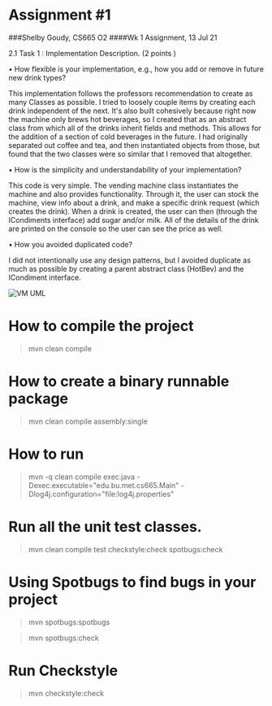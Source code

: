 # Assignment #1

###Shelby Goudy, CS665 O2
####Wk 1 Assignment, 13 Jul 21

2.1 Task 1 : Implementation Description. (2 points )

• How flexible is your implementation, e.g., how you add or remove in future new drink types?

This implementation follows the professors recommendation to create as many Classes as possible. I tried to
loosely couple items by creating each drink independent of the next. It's also built cohesively because right now
the machine only brews hot beverages, so I created that as an abstract class from which all of the drinks inherit
fields and methods. This allows for the addition of a section of cold beverages in the future. I had originally
separated out coffee and tea, and then instantiated objects from those, but found that the two classes were so
similar that I removed that altogether.


• How is the simplicity and understandability of your implementation?

This code is very simple. The vending machine class instantiates the machine and also provides functionality. Through
it, the user can stock the machine, view info about a drink, and make a specific drink request (which creates the
drink). When a drink is created, the user can then (through the ICondiments interface) add sugar and/or milk. All
of the details of the drink are printed on the console so the user can see the price as well.


• How you avoided duplicated code?

I did not intentionally use any design patterns, but I avoided duplicate as much as possible by creating a parent
abstract class (HotBev) and the ICondiment interface.

![VM UML](https://github.com/metcs/met-cs665-assignment-1-sgoudy/blob/master/doc/VM_UML.png)

# How to compile the project

>mvn clean compile

# How to create a binary runnable package 

>mvn clean compile assembly:single

# How to run

>mvn -q clean compile exec:java -Dexec.executable="edu.bu.met.cs665.Main" -Dlog4j.configuration="file:log4j.properties"

# Run all the unit test classes.

>mvn clean compile test checkstyle:check  spotbugs:check


# Using Spotbugs to find bugs in your project 

>mvn spotbugs:spotbugs

>mvn spotbugs:check

# Run Checkstyle 

>mvn checkstyle:check